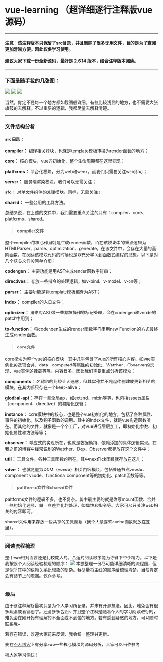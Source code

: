 # vue-learning （超详细逐行注释版vue源码）
---
#### 注意：该注释版本只保留了src目录，并且删除了很多无用文件，目的是为了查阅更加清晰方便。因此仅供学习使用。
#### 建议大家下载一份全新源码，最好是  2.6.14 版本，结合注释版本阅读。
---
### 下面是随手截的几张图：
![](https://img-blog.csdnimg.cn/1508d97692f4425591fb6f7722feaffb.png)
![](https://img-blog.csdnimg.cn/48d0cd96007e4ee4a624563d74635aa2.png)
![](https://img-blog.csdnimg.cn/0866bcaa2a31460d89b9051fd34a8de4.png)

当然，肯定不是每一个地方都如截图般详细。有些比较浅显的地方，也不需要大张旗鼓的去解释。不过重要的逻辑，我都尽量去解释清楚。

---
### 文件结构分析
#### src目录：

**compiler：** 编译相关模块，也就是template模板转换为render函数的地方；

**core：** 核心模块，vue的初始化、整个生命周期都在这里实现；

**platforms：** 平台化模块，分为web和weex，而我们只需要关注web即可；

**server：** 服务端渲染模块，我们可以无需关注；

**sfc：** 对单文件组件的处理模块。同样，无需关注；

**shared：** 一些公用的工具方法。

总结来说，在上述的文件中，我们需要重点关注的只有：compiler、core、platforms、shared。



> #### compiler文件

整个compiler的核心作用就是生成render函数。而在该模块中的重点逻辑为 HTMLParser、parse、optimization、generate。在该文件中，会存在大量的高阶函数，在阅读该模块代码的时候也是以充分学习到函数式编程的思想。以下是对几个核心文件的简单介绍：

**codengen：** 主要功能是用AST生成render函数字符串；

**directives：** 存放一些指令的处理逻辑，如v-bind、v-model、v-on等；

**parser：** 主要功能是将template模板编译为AST；

**index：** compiler的入口文件；

**optimizer：** 用来对AST做一些剪枝操作的标记处理，会在codengen和vnode的patch中用到；

**to-function：** 将codengen生成的render函数字符串用new Function的方式最终生成render函数。


> #### core文件

core模块为整个vue的核心模块，其中几乎包含了vue的所有核心内容。如vue实例化的选项合并，data、computed等属性的初始化，Watcher、Observer的实现、vue实例的挂载等等。内容很多，因此我们需要重点分析该模块：

**components：** 名称取的比较让人迷惑，但其实他并不是组件创建或更新相关的模块，在其内部只存在一个keep-alive；

**glodbal-api：** 存在一些全局api，如extend、mixin等等，也包括assets属性（component、directive）的初始化逻辑；

**instance：** core模块中的核心，也是整个vue初始化的地方。包括了各种属性、事件的初始化，以及钩子函数的调用。其中的index文件，就是vue构造函数所在。而其他的文件，就像是一个个工厂，对vue进行层层加工，即初始化参数、初始化属性和方法等等；

**observer：** 响应式的实现所在，也就是数据劫持、依赖添加的具体逻辑实现。在我之前的博客中经常说到的Watcher、Dep、Observer都存放在这个文件中；

**util：** 工具文件。各种工具函数的所在。其中nextTick函数就存放在这儿；

**vdom：** 也就是虚拟DOM（vonde）相关内容模块。包括普通节点vnode、component vnode、functional component等的初始化、patch函数等等。


> #### paltforms文件和shared文件

paltforms文件的逻辑不多，也不复杂。其中最主要的就是改写mount函数、合并一些初始化选项、做一些差异化的处理，如属性和指令等。大家可以只关注web相关的内容即可。

shared文件用来存放一些共享的工具函数（我个人最喜欢cache函数就放在这里）。

---
### 阅读流程梳理
整个vue相对而言还是比较庞大的。合适的阅读顺序能为你省下不少精力。以下是我按照个人阅读经验梳理的顺序：
![](https://img-blog.csdnimg.cn/66717120be1846a4a88762c57f51f9c8.png#pic_center)
本想整理一份尽可能详细清晰的流程图，但是似乎其中的依赖关系比想象的复杂。我尽量将主线的顺序给梳理清楚，当然肯定会有细节上的疏漏。仅作参考。

---
### 最后
由于该注释解析最初只是为个人学习所记录，并未有开源想法。因此，难免会有很多疏漏或者错别字。还请多多包涵~ 
并且整个注释是随着个人的学习阅读进行的，难免会在刚开始有理解的不全面或不到位的地方。若有感到疑惑的地方，可以随时联系我~

若存在错误，欢迎大家前来反馈，我会统一整理并更新。

我在[个人博客](https://blog.csdn.net/ccuucc?spm=1001.2101.3001.5343)上有分享vue一些核心模块的源码分析，大家可以当作参考~

祝大家学习愉快！
